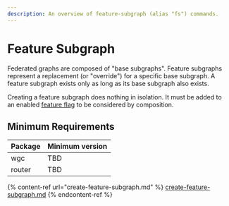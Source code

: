 ```yaml
---
description: An overview of feature-subgraph (alias "fs") commands.
---
```


# Feature Subgraph

Federated graphs are composed of "base subgraphs". Feature subgraphs represent a replacement (or "override") for a specific base subgraph. A feature subgraph exists only as long as its base subgraph also exists.

Creating a feature subgraph does nothing in isolation. It must be added to an enabled [feature flag](../../concepts/feature-flags.md) to be considered by composition.

## Minimum Requirements

| Package | Minimum version |
| ------- | --------------- |
| wgc     | TBD             |
| router  | TBD             |

{% content-ref url="create-feature-subgraph.md" %}
[create-feature-subgraph.md](create-feature-subgraph.md)
{% endcontent-ref %}
